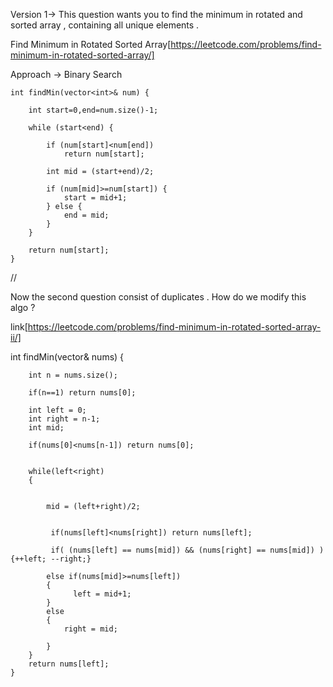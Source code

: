 Version 1-> 
This question wants you to find the minimum in rotated and sorted array , containing  all unique elements . 


Find Minimum in Rotated Sorted Array[https://leetcode.com/problems/find-minimum-in-rotated-sorted-array/]

Approach -> 
Binary Search 

    int findMin(vector<int>& num) {
        
        int start=0,end=num.size()-1;
        
        while (start<end) {
            
            if (num[start]<num[end])
                return num[start];
            
            int mid = (start+end)/2;
            
            if (num[mid]>=num[start]) {
                start = mid+1;
            } else {
                end = mid;
            }
        }
        
        return num[start];    
    }


// 

Now the second question consist of duplicates . 
How do we modify this algo ? 

link[https://leetcode.com/problems/find-minimum-in-rotated-sorted-array-ii/]

int findMin(vector<int>& nums) {
        
        int n = nums.size();
        
        if(n==1) return nums[0];
        
        int left = 0;
        int right = n-1;
        int mid;
        
        if(nums[0]<nums[n-1]) return nums[0];
        

        while(left<right)
        {   
           
            
            mid = (left+right)/2;
            
            
             if(nums[left]<nums[right]) return nums[left];
           
             if( (nums[left] == nums[mid]) && (nums[right] == nums[mid]) ) {++left; --right;}

            else if(nums[mid]>=nums[left])
            {
                  left = mid+1;
            }
            else
            {   
                right = mid;

            }
        }
        return nums[left];  
    }
